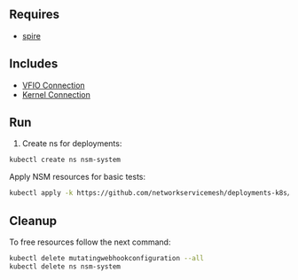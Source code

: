 ## Requires

- [spire](../spire)

## Includes

- [VFIO Connection](../use-cases/Vfio2Noop)
- [Kernel Connection](../use-cases/SriovKernel2Noop)

## Run

1. Create ns for deployments:
```bash
kubectl create ns nsm-system
```

Apply NSM resources for basic tests:
```bash
kubectl apply -k https://github.com/networkservicemesh/deployments-k8s/examples/sriov?ref=e0d110f7dd635396b401d83e004d77f9cbb475ed
```

## Cleanup

To free resources follow the next command:
```bash
kubectl delete mutatingwebhookconfiguration --all
kubectl delete ns nsm-system
```
